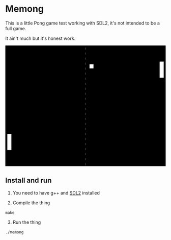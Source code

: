 # Memong

This is a little Pong game test working with SDL2, it's not intended to be a full game.

It ain't much but it's honest work.

![screenshot](./screenshot.png)

## Install and run

1. You need to have g++ and [SDL2](https://www.libsdl.org/download-2.0.php) installed

2. Compile the thing
  ```
  make
  ```
3. Run the thing
  ```
  ./memong
  ```